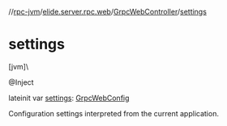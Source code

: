 //[rpc-jvm](../../../index.md)/[elide.server.rpc.web](../index.md)/[GrpcWebController](index.md)/[settings](settings.md)

# settings

[jvm]\

@Inject

lateinit var [settings](settings.md): [GrpcWebConfig](../-grpc-web-config/index.md)

Configuration settings interpreted from the current application.
